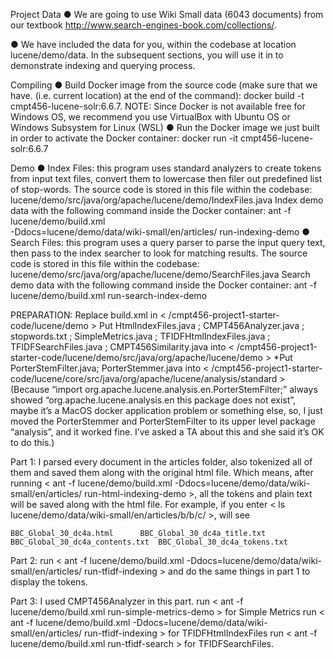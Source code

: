 Project Data
● We are going to use Wiki Small data (6043 documents) from our textbook
<http://www.search-engines-book.com/collections/>. 

● We have included the data for you, within the codebase at location lucene/demo/data.
In the subsequent sections, you will use it in to demonstrate indexing and querying
process.

Compiling
● Build Docker image from the source code (make sure that we have. (i.e. current location)
at the end of the command):
docker build -t cmpt456-lucene-solr:6.6.7.
NOTE: Since Docker is not available free for Windows OS, we recommend you use VirtualBox with
Ubuntu OS or Windows Subsystem for Linux (WSL)
● Run the Docker image we just built in order to activate the Docker container:
docker run -it cmpt456-lucene-solr:6.6.7

Demo
● Index Files: this program uses standard analyzers to create tokens from input text files,
convert them to lowercase then filer out predefined list of stop-words.
The source code is stored in this file within the codebase:
lucene/demo/src/java/org/apache/lucene/demo/IndexFiles.java
Index demo data with the following command inside the Docker container:
ant -f lucene/demo/build.xml \
-Ddocs=lucene/demo/data/wiki-small/en/articles/ run-indexing-demo
● Search Files: this program uses a query parser to parse the input query text, then pass to
the index searcher to look for matching results.
The source code is stored in this file within the codebase:
lucene/demo/src/java/org/apache/lucene/demo/SearchFiles.java
Search demo data with the following command inside the Docker container:
ant -f lucene/demo/build.xml run-search-index-demo

PREPARATION:
	Replace build.xml in < /cmpt456-project1-starter-code/lucene/demo >
	Put HtmlIndexFiles.java ; CMPT456Analyzer.java ; stopwords.txt ; SimpleMetrics.java ; TFIDFHtmlIndexFiles.java ; TFIDFSearchFiles.java ; CMPT456Similarity.java into < /cmpt456-project1-starter-code/lucene/demo/src/java/org/apache/lucene/demo >
	*Put PorterStemFilter.java; PorterStemmer.java into < /cmpt456-project1-starter-code/lucene/core/src/java/org/apache/lucene/analysis/standard >  
(Because “import org.apache.lucene.analysis.en.PorterStemFilter;” always showed “org.apache.lucene.analysis.en this package does not exist”, maybe it’s a MacOS docker application problem or something else, so, I just moved the PorterStemmer and PorterStemFilter to its upper level package “analysis”, and it worked fine. I’ve asked a TA about this and she said it’s OK to do this.)
	


Part 1:
	I parsed every document in the articles folder, also tokenized all of them and saved them along with the original html file.  Which means, after running < ant -f lucene/demo/build.xml \-Ddocs=lucene/demo/data/wiki-small/en/articles/ run-html-indexing-demo >, all the tokens and plain text will be saved along with the html file. For example, if you enter
< ls lucene/demo/data/wiki-small/en/articles/b/b/c/ >, will see 

	BBC_Global_30_dc4a.html		 BBC_Global_30_dc4a_title.txt
	BBC_Global_30_dc4a_contents.txt  BBC_Global_30_dc4a_tokens.txt


Part 2:
	run < ant -f lucene/demo/build.xml \-Ddocs=lucene/demo/data/wiki-small/en/articles/ run-tfidf-indexing > and do the same things in part 1 to display the tokens.


Part 3:
	I used CMPT456Analyzer in this part.
	run < ant -f lucene/demo/build.xml run-simple-metrics-demo > for Simple Metrics
	run < ant -f lucene/demo/build.xml \-Ddocs=lucene/demo/data/wiki-small/en/articles/ run-tfidf-indexing > for TFIDFHtmlIndexFiles
	run < ant -f lucene/demo/build.xml run-tfidf-search > for TFIDFSearchFiles.
